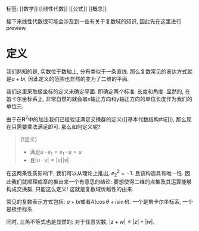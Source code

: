 标签: [[数学]] [[线性代数]] [[公式]] [[概念]]

接下来线性代数很可能会涉及到一些有关于复数域的知识, 因此先在这里进行preview. 

# 定义

我们熟知的是, 实数位于数轴上, 分布类似于一条直线. 那么复数常见的表达方式就是$a+bi$, 因此定义的范围也显然的变为了二维的平面. 

我们这里采取极坐标的定义来确定平面. 即确定两个标准: 长度和角度. 显然的, 在笛卡尔坐标系上, 非常自然的就会取x轴正方向和y轴正方向的单位长度作为我们的单位元. 

由于在$\mathbf{R}^{2}$中的加法我们已经验证满足交换群的定义([[基本代数结构#域]]), 那么现在只需要乘法满足即可. 那么如何定义呢? 
>[!定义]
>+ 满足$u\cdot e_{1} = e_{1}\cdot u = u$
>+ 且$|u \cdot v| = |u||v|$

在这两条性质影响下, 我们可以从理论上推出, $e_{2}^{2} = -1$. 且该构造具有唯一性. 因此我们就顺理成章的推出来一个有意思的结论: 要想使得二维的点集及其运算能够构成交换群, 只能这么定义! 这就是复数域优越性的由来. 

常见的复数表示方式包括: $a+bi$或者$A(\cos\theta + i\sin\theta)$. 一个是笛卡尔坐标系, 一个是极坐标系. 

同时, 三角不等式也是显然的: 对于任意实数, $|z+w|\leq|z|+|w|$. 